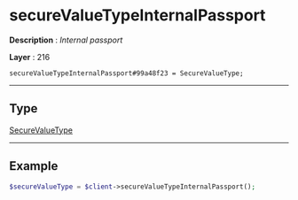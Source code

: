 # secureValueTypeInternalPassport

**Description** : *Internal passport*

**Layer** : 216

```tl
secureValueTypeInternalPassport#99a48f23 = SecureValueType;
```

---

## Type

[SecureValueType](type/SecureValueType)

---

## Example

```php
$secureValueType = $client->secureValueTypeInternalPassport();
```